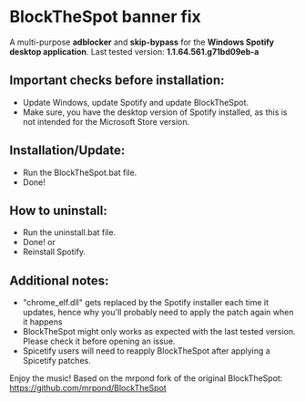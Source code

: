 # BlockTheSpot banner fix

A multi-purpose **adblocker** and **skip-bypass** for the **Windows Spotify desktop application**.
Last tested version: **1.1.64.561.g71bd09eb-a**

## Important checks before installation:

 - Update Windows, update Spotify and update BlockTheSpot.
 - Make sure, you have the desktop version of Spotify installed, as this is not intended for the Microsoft Store version.

## Installation/Update:

 - Run the BlockTheSpot.bat file.
 - Done!

## How to uninstall:

 - Run the uninstall.bat file.
 - Done!
 or
 - Reinstall Spotify.

## Additional notes:

 - "chrome_elf.dll" gets replaced by the Spotify installer each time it updates, hence why you'll probably
   need to apply the patch again when it happens
 - BlockTheSpot might only works as expected with the last tested version. Please check it before opening an issue.
 - Spicetify users will need to reapply BlockTheSpot after applying a Spicetify patches.
 
Enjoy the music! Based on the mrpond fork of the original BlockTheSpot: https://github.com/mrpond/BlockTheSpot